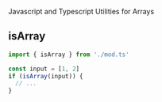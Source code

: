 Javascript and Typescript Utilities for Arrays

## isArray

```js
import { isArray } from './mod.ts'

const input = [1, 2]
if (isArray(input)) {
  // ...
}
```

